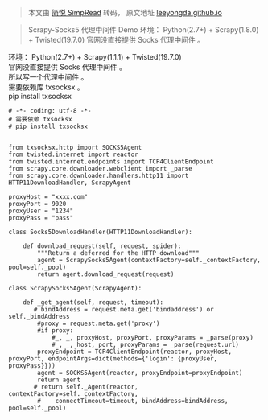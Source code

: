 > 本文由 [简悦 SimpRead](http://ksria.com/simpread/) 转码， 原文地址 [leeyongda.github.io](https://leeyongda.github.io/coding/2018/01/05/Scrapy-Socks5%E4%BB%A3%E7%90%86%E4%B8%AD%E9%97%B4%E4%BB%B6/)

> Scrapy-Socks5 代理中间件 Demo 环境： Python(2.7+) + Scrapy(1.8.0) + Twisted(19.7.0) 官网没直接提供 Socks 代理中间件 。

环境： Python(2.7+) + Scrapy(1.1.1) + Twisted(19.7.0)  
官网没直接提供 Socks 代理中间件 。  
所以写一个代理中间件 。  
需要依赖库 txsocksx 。  
pip install txsocksx  

```
# -*- coding: utf-8 -*-
# 需要依赖 txsocksx
# pip install txsocksx


from txsocksx.http import SOCKS5Agent
from twisted.internet import reactor
from twisted.internet.endpoints import TCP4ClientEndpoint
from scrapy.core.downloader.webclient import _parse
from scrapy.core.downloader.handlers.http11 import HTTP11DownloadHandler, ScrapyAgent

proxyHost = "xxxx.com"
proxyPort = 9020
proxyUser = "1234"
proxyPass = "pass"

class Socks5DownloadHandler(HTTP11DownloadHandler):

    def download_request(self, request, spider):
        """Return a deferred for the HTTP download"""
        agent = ScrapySocks5Agent(contextFactory=self._contextFactory, pool=self._pool)
        return agent.download_request(request)

class ScrapySocks5Agent(ScrapyAgent):

    def _get_agent(self, request, timeout):
       # bindAddress = request.meta.get('bindaddress') or self._bindAddress
        #proxy = request.meta.get('proxy')
        #if proxy:
            #_, _, proxyHost, proxyPort, proxyParams = _parse(proxy)
            #_, _, host, port, proxyParams = _parse(request.url)
        proxyEndpoint = TCP4ClientEndpoint(reactor, proxyHost, proxyPort, endpointArgs=dict(methods={'login': {proxyUser, proxyPass}}))
        agent = SOCKS5Agent(reactor, proxyEndpoint=proxyEndpoint)
        return agent
       # return self._Agent(reactor, contextFactory=self._contextFactory,
        #    connectTimeout=timeout, bindAddress=bindAddress, pool=self._pool)
```
